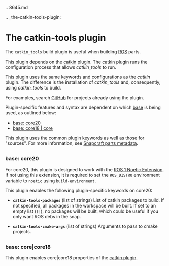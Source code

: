 .. 8645.md

.. _the-catkin-tools-plugin:

# The catkin-tools plugin

The `catkin_tools` build plugin is useful when building [ROS](http://www.ros.org/) parts.

This plugin depends on the [catkin](the-catkin-plugin.md) plugin. The catkin plugin runs the configuration process that allows *catkin_tools* to run.

This plugin uses the same keywords and configurations as the *catkin* plugin. The difference is the installation of *catkin_tools* and, consequently, using *catkin_tools* to build.

For examples, search [GitHub](https://github.com/search?q=path%3Asnapcraft.yaml+%22plugin%3A+catkin-tools%22&type=Code) for projects already using the plugin.


Plugin-specific features and syntax are dependent on which [base](base-snaps.md) is being used, as outlined below:

- [base: core20](#heading--core20)
- [base: core18 | core](#heading--core18)

This plugin uses the common plugin keywords as well as those for "sources". For more information, see [Snapcraft parts metadata](snapcraft-parts-metadata.md).

## <h3 id='heading--core20'>base: core20</h3>

For core20, this plugin is designed to work with the [ROS 1 Noetic Extension](the-ros-1-noetic-extension.md).  If not using this extension, it is required to set the `ROS_DISTRO` environment variable to `noetic` using `build-environment`.

This plugin enables the following plugin-specific keywords on core20:

- **`catkin-tools-packages`** (list of strings)
List of catkin packages to build. If not specified, all packages in the
workspace will be built. If set to an empty list (`[]`), no packages will
be built, which could be useful if you only want ROS debs in the snap.

- **`catkin-tools-cmake-args`** (list of strings)
Arguments to pass to cmake projects.

## <h3 id='heading--core18'>base: core|core18</h3>

This plugin enables core|core18 properties of the [catkin plugin](/t/the-catkin-plugin/8644#heading--core18).